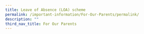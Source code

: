 ```yaml
---
title: Leave of Absence (LOA) scheme
permalink: /important-information/For-Our-Parents/permalink/
description: ""
third_nav_title: For Our Parents
---
```

